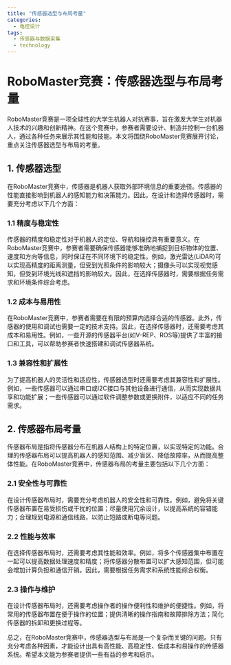 ```yaml
---  
title: "传感器选型与布局考量"  
categories:  
  - 电控设计  
tags: 
  - 传感器与数据采集 
  - technology  
---  
```


# RoboMaster竞赛：传感器选型与布局考量

RoboMaster竞赛是一项全球性的大学生机器人对抗赛事，旨在激发大学生对机器人技术的兴趣和创新精神。在这个竞赛中，参赛者需要设计、制造并控制一台机器人，通过各种任务来展示其性能和技能。本文将围绕RoboMaster竞赛展开讨论，重点关注传感器选型与布局的考量。

## 1. 传感器选型

在RoboMaster竞赛中，传感器是机器人获取外部环境信息的重要途径。传感器的性能直接影响到机器人的感知能力和决策能力。因此，在设计和选择传感器时，需要充分考虑以下几个方面：

### 1.1 精度与稳定性

传感器的精度和稳定性对于机器人的定位、导航和操控具有重要意义。在RoboMaster竞赛中，参赛者需要确保传感器能够准确地捕捉到目标物体的位置、速度和方向等信息，同时保证在不同环境下的稳定性。例如，激光雷达(LiDAR)可以实现高精度的距离测量，但受到光照条件的影响较大；摄像头可以实现视觉感知，但受到环境光线和遮挡的影响较大。因此，在选择传感器时，需要根据任务需求和环境条件综合考虑。

### 1.2 成本与易用性

在RoboMaster竞赛中，参赛者需要在有限的预算内选择合适的传感器。此外，传感器的使用和调试也需要一定的技术支持。因此，在选择传感器时，还需要考虑其成本和易用性。例如，一些开源的传感器平台(如V-REP、ROS等)提供了丰富的接口和工具，可以帮助参赛者快速搭建和调试传感器系统。

### 1.3 兼容性和扩展性

为了提高机器人的灵活性和适应性，传感器选型时还需要考虑其兼容性和扩展性。例如，一些传感器可以通过串口或I2C接口与其他设备进行通信，从而实现数据共享和功能扩展；一些传感器可以通过软件调整参数或更换附件，以适应不同的任务需求。

## 2. 传感器布局考量

传感器布局是指将传感器分布在机器人结构上的特定位置，以实现特定的功能。合理的传感器布局可以提高机器人的感知范围、减少盲区、降低故障率，从而提高整体性能。在RoboMaster竞赛中，传感器布局的考量主要包括以下几个方面：

### 2.1 安全性与可靠性

在设计传感器布局时，需要充分考虑机器人的安全性和可靠性。例如，避免将关键传感器布置在易受损伤或干扰的位置；尽量使用冗余设计，以提高系统的容错能力；合理规划电源和通信线路，以防止短路或断电等问题。

### 2.2 性能与效率

在选择传感器布局时，还需要考虑其性能和效率。例如，将多个传感器集中布置在一起可以提高数据处理速度和精度；将传感器分散布置可以扩大感知范围，但可能会增加计算负担和通信开销。因此，需要根据任务需求和系统性能综合权衡。

### 2.3 操作与维护

在设计传感器布局时，还需要考虑操作者的操作便利性和维护的便捷性。例如，将常用的传感器布置在便于操作的位置；提供清晰的操作指南和故障排除方法；简化传感器的拆卸和更换过程等。

总之，在RoboMaster竞赛中，传感器选型与布局是一个复杂而关键的问题。只有充分考虑各种因素，才能设计出具有高性能、高稳定性、低成本和易操作的传感器系统。希望本文能为参赛者提供一些有益的参考和启示。 
